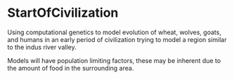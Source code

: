 # StartOfCivilization

Using computational genetics to model evolution of wheat, wolves, goats, and humans in an early period of civilization trying to model a region similar to the indus river valley.

Models will have population limiting factors, these may be inherent due to the amount of food in the surrounding area. 
